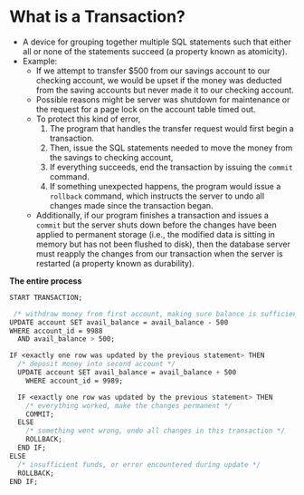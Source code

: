 # What is a Transaction?

- A device for grouping together multiple SQL statements such that either all or none of the statements succeed (a property known as atomicity).
- Example:
  - If we attempt to transfer $500 from our savings account to our checking account, we would be upset if the money was deducted from the saving accounts but never made it to our checking account.
  - Possible reasons might be server was shutdown for maintenance or the request for a page lock on the account table timed out.
  - To protect this kind of error, 
    1. The program that handles the transfer request would first begin a transaction.
    2. Then, issue the SQL statements needed to move the money from the savings to checking account,
    3. If everything succeeds, end the transaction by issuing the `commit` command.
    4. If something unexpected happens, the program would issue a `rollback` command, which instructs the server to undo all changes made since the transaction began.
  - Additionally, if our program finishes a transaction and issues a `commit` but the server shuts down before the changes have been applied to permanent storage (i.e., the modified data is sitting in memory but has not been flushed to disk),  then the database server must reapply the changes from our transaction when the server is restarted (a property known as durability).

**The entire process**

```css
START TRANSACTION;

 /* withdraw money from first account, making sure balance is sufficient */
UPDATE account SET avail_balance = avail_balance - 500
WHERE account_id = 9988
  AND avail_balance > 500;

IF <exactly one row was updated by the previous statement> THEN
  /* deposit money into second account */
  UPDATE account SET avail_balance = avail_balance + 500
    WHERE account_id = 9989;

  IF <exactly one row was updated by the previous statement> THEN
    /* everything worked, make the changes permanent */
    COMMIT;
  ELSE
    /* something went wrong, undo all changes in this transaction */
    ROLLBACK;
  END IF;
ELSE
  /* insufficient funds, or error encountered during update */
  ROLLBACK;
END IF;
```

